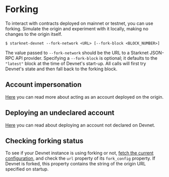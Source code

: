 # Forking

To interact with contracts deployed on mainnet or testnet, you can use forking. Simulate the origin and experiment with it locally, making no changes to the origin itself.

```
$ starknet-devnet --fork-network <URL> [--fork-block <BLOCK_NUMBER>]
```

The value passed to `--fork-network` should be the URL to a Starknet JSON-RPC API provider. Specifying a `--fork-block` is optional; it defaults to the `"latest"` block at the time of Devnet's start-up. All calls will first try Devnet's state and then fall back to the forking block.

## Account impersonation

[Here](./account-impersonation) you can read more about acting as an account deployed on the origin.

## Deploying an undeclared account

[Here](./predeployed#deploying-an-undeclared-account) you can read about deploying an account not declared on Devnet.

## Checking forking status

To see if your Devnet instance is using forking or not, [fetch the current configuration](./api#config-api), and check the `url` property of its `fork_config` property. If Devnet is forked, this property contains the string of the origin URL specified on startup.
